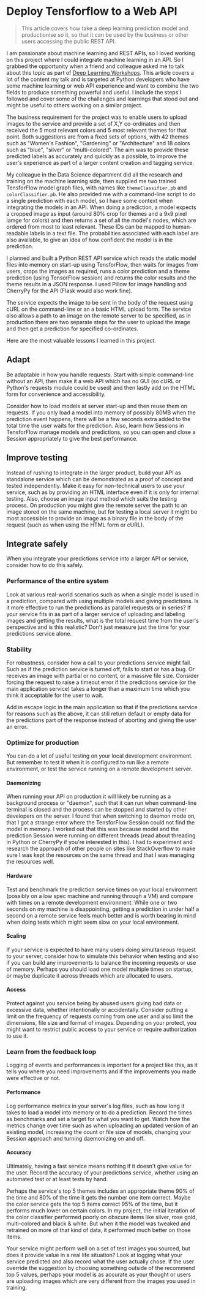 # Deploy Tensforflow to a Web API

>This article covers how take a deep learning prediction model and productionise so it, so that it can be used by the business or other users accessing the public REST API.

I am passionate about machine learning and REST APIs, so I loved working on this project where I could integrate machine learning in an API. So I grabbed the opportunity when a friend and colleague asked me to talk about this topic as part of [Deep Learning Workshops](https://deeplearningworkshops.com/). This article covers a lot of the content my talk and is targeted at Python developers who have some machine learning or web API experience and want to combine the two fields to produce something powerful and useful. I include the steps I followed and cover some of the challenges and learnings that stood out and might be useful to others working on a similar project.

The business requirement for the project was to enable users to upload images to the service and provide a set of X,Y co-ordinates and then received the 5 most relevant colors and 5 most relevant themes for that point. Both suggestions are from a fixed sets of options, with 42 themes such as "Women's Fashion", "Gardening" or "Architecture" and 18 colors such as "blue", "silver" or "multi-colored". The aim was to provide these predicted labels as accurately and quickly as a possible, to improve the user's experience as part of a larger content creation and tagging service.

My colleague in the Data Science department did all the research and training on the machine learning side, then supplied me two trained TensforFlow model graph files, with names like `themeClassifier.pb` and `colorClassifier.pb`. He also provided me with a command-line script to do a single prediction with each model, so I have some context when integrating the models in an API. When doing a prediction, a model expects a cropped image as input (around 80% crop for themes and a 9x9 pixel iamge for colors) and then returns a set of all the model's nodes, which are ordered from most to least relevant. These IDs can be mapped to human-readable labels in a text file. The probabilities associated with each label are also available, to give an idea of how confident the model is in the prediction.

I planned and built a Python REST API service which reads the static model files into memory on start-up using TensforFlow, then waits for images from users, crops the images as required, runs a color prediction and a theme prediction (using TensorFlow session) and returns the color results and the theme results in a JSON response. I used Pillow for image handling and CherryPy for the API (Flask would also work fine).

The service expects the image to be sent in the body of the request using cURL on the command-line or an a basic HTML upload form. The service also allows a path to an image on the remote server to be specified, as in production there are two separate steps for the user to upload the image and then get a prediction for specified co-ordinates.

Here are the most valuable lessons I learned in this project.


## Adapt

Be adaptable in how you handle requests. Start with simple command-line without an API, then make it a web API which has no GUI (so cURL or Python's requests module could be used) and then lastly add on the HTML form for convenience and accessibility.

Consider how to load models at server start-up and then reuse them on requests. If you only load a model into memory of possibly 80MB when the prediction event happens, there will be a few seconds extra added to the total time the user waits for the prediction. Also, learn how Sessions in TensforFlow manage models and predictions, so you can open and close a Session appropriately to give the best performance.


## Improve testing

Instead of rushing to integrate in the larger product, build your API as standalone service which can be demonstrated as a proof of concept and tested independently. Make it easy for non-technical users to use your service, such as by providing an HTML interface even if it is only for internal testing. Also, choose an image input method which suits the testing process. On production you might give the remote server the path to an image stored on the same machine, but for testing a local server it might be most accessible to provide an image as a binary file in the body of the request (such as when using the HTML form or cURL).


## Integrate safely

When you integrate your predictions service into a larger API or service, consider how to do this safely. 


### Performance of the entire system

Look at various real-world scenarios such as when a single model is used in a prediction, compared with using multiple models and giving predictions. Is it more effective to run the predictions as parallel requests or in series? If your service fits in as part of a larger service of uploading and labeling images and getting the results, what is the total request time from the user's perspective and is this realistic? Don't just measure just the time for your predictions service alone.


### Stability

For robustness, consider how a call to your predictions service might fail. Such as if the prediction service is turned off, fails to start or has a bug. Or receives an image with partial or no content, or a massive file size. Consider forcing the request to raise a timeout error if the predictions service (or the main application service) takes a longer than a maximum time which you think it acceptable for the user to wait.

Add in escape logic in the main application so that if the predictions service for reasons such as the above, it can still return default or empty data for the predictions part of the response instead of aborting and giving the user an error.


### Optimize for production

You can do a lot of useful testing on your local development environment. But remember to test it when it is configured to run like a remote environment, or test the service running on a remote development server.

#### Daemonizing

When running your API on production it will likely be running as a background process or "daemon", such that it can run when command-line terminal is closed and the process can be stopped and started by other developers on the server. I found that when switching to daemon mode on, that I got a strange error where the TensforFlow Session could not find the model in memory. I worked out that this was because model and the prediction Session were running on different threads (read about threading in Python or CherryPy if you're interested in this). I had to experiment and research the approach of other people on sites like StackOverflow to make sure I was kept the resources on the same thread and that I was managing the resources well.

#### Hardware

Test and benchmark the prediction service times on your local environment (possibly on a low spec machine and running through a VM) and compare with times on a remote development environment. While one or two seconds on my machine is disappointing, getting a prediction in under half a second on a remote service feels much better and is worth bearing in mind when doing tests which might seem slow on your local environment.

#### Scaling

If your service is expected to have many users doing simultaneous request to your server, consider how to simulate this behavior when testing and also if you can build any improvements to balance the incoming requests or use of memory. Perhaps you should load one model multiple times on startup, or maybe duplicate it across threads which are allocated to users.

#### Access

Protect against you service being by abused users giving bad data or excessive data, whether intentionally or accidentally. Consider putting a limit on the frequency of requests coming from one user and also limit the dimensions, file size and format of images. Depending on your protect, you might want to restrict public access to your service or require authorization to use it.

### Learn from the feedback loop

Logging of events and performances is important for a project like this, as it tells you where you need improvements and if the improvements you made were effective or not.

#### Performance

Log performance metrics in your server's log files, such as how long it takes to load a model into memory or to do a prediction. Record the times as benchmarks and set a target for what you want to get. Watch how the metrics change over time such as when uploading an updated version of an existing model, increasing the count or file size of models, changing your Session approach and turning daemonizing on and off.

#### Accuracy

Ultimately, having a fast service means nothing if it doesn't give value for the user. Record the accuracy of your predictions service, whether using an automated test or at least tests by hand. 

Perhaps the service's top 5 themes includes an appropriate theme 90% of the time and 80% of the time it gets the number one item correct. Maybe the color service gets the top 5 items correct 95% of the time, but it performs much lower on certain colors. In my project, the initial iteration of the color classifier performed poorly on obscure items like silver, rose gold, multi-colored and black & white. But when it the model was tweaked and retrained on more of that kind of data, it performed much better on those items.

Your service might perform well on a set of test images you sourced, but does it provide value in a real life situation? Look at logging what your service predicted and also record what the user actually chose. If the user override the suggestion by choosing something outside of the recommend top 5 values, perhaps your model is as accurate as your thought or users are uploading images which are very different from the images you used in training.

